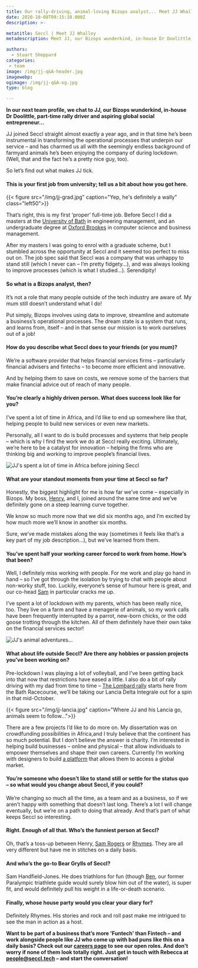 ```yaml
---
title: Our rally-driving, animal-loving Bizops analyst... Meet JJ Whalley
date: 2020-10-08T09:15:10.000Z
description: >-

metatitle: Seccl | Meet JJ Whalley
metadescription: Meet JJ, our Bizops wunderkind, in-house Dr Doolittle, part-time rally driver and aspiring social entrepreneur...

authors:
  - Stuart Sheppard
categories:
 - team
image: /img/jj-q&A-header.jpg
imagewebp:
ogimage: /img/jj-q&A-og.jpg
type: blog

---
```


__In our next team profile, we chat to JJ, our Bizops wunderkind, in-house Dr Doolittle, part-time rally driver and aspiring global social entrepreneur...__

JJ joined Seccl straight almost exactly a year ago, and in that time he’s been instrumental in transforming the operational processes that underpin our service – and has charmed us all with the seemingly endless background of farmyard animals he’s been enjoying the company of during lockdown. (Well, that and the fact he’s a pretty nice guy, too).

So let’s find out what makes JJ tick.


#### This is your first job from university; tell us a bit about how you got here.

{{< figure src="/img/jj-grad.jpg" caption="Yep, he's definitely a wally" class="left50">}}

That’s right, this is my first ‘proper’ full-time job. Before Seccl I did a masters at the <a href="https://www.bath.ac.uk/" target="_blank">University of Bath</a> in engineering management, and an undergraduate degree at <a href="https://www.brookes.ac.uk/" target="_blank">Oxford Brookes</a> in computer science and business management.

After my masters I was going to enrol with a graduate scheme, but I stumbled across the opportunity at Seccl and it seemed too perfect to miss out on. The job spec said that Seccl was a company that was unhappy to stand still (which I never can – I’m pretty fidgety...), and was always looking to improve processes (which is what I studied...). Serendipity!


#### So what is a Bizops analyst, then?

It’s not a role that many people outside of the tech industry are aware of. My mum still doesn’t understand what I do!

Put simply, Bizops involves using data to improve, streamline and automate a business’s operational processes. The dream state is a system that runs, and learns from, itself – and in that sense our mission is to work ourselves out of a job!


#### How do you describe what Seccl does to your friends (or you mum)?

We’re a software provider that helps financial services firms – particularly financial advisers and fintechs – to become more efficient and innovative.

And by helping them to save on costs, we remove some of the barriers that make financial advice out of reach of many people.


#### You’re clearly a highly driven person. What does success look like for you?

I’ve spent a lot of time in Africa, and I’d like to end up somewhere like that, helping people to build new services or even new markets.

Personally, all I want to do is build processes and systems that help people – which is why I find the work we do at Seccl really exciting. Ultimately, we’re here to be a catalyst for innovation – helping the firms who are thinking big and working to improve people’s financial lives.

![JJ's spent a lot of time in Africa before joining Seccl](/img/jj-africa.jpg)


#### What are your standout moments from your time at Seccl so far?

Honestly, the biggest highlight for me is how far we’ve come – especially in Bizops. My boss, <a href="https://www.linkedin.com/in/henryaallen/" target="_blank">Henry</a>, and I, joined around the same time and we’ve definitely gone on a steep learning curve together.

We know so much more now that we did six months ago, and I’m excited by how much more we’ll know in another six months.

Sure, we’ve made mistakes along the way (sometimes it feels like that’s a key part of my job description…), but we’ve learned from them.


#### You’ve spent half your working career forced to work from home. How’s that been?

Well, I definitely miss working with people. For me work and play go hand in hand – so I’ve got through the isolation by trying to chat with people about non-worky stuff, too. Luckily, everyone’s sense of humour here is great, and our co-head [Sam](/authors/sam-handfield-jones) in particular cracks me up.

I’ve spent a lot of lockdown with my parents, which has been really nice, too. They live on a farm and have a menagerie  of animals, so my work calls have been frequently interrupted by a parrot, new-born chicks, or the odd goose trotting through the kitchen. All of them definitely have their own take on the financial services sector!

![JJ's animal adventures...](/img/jj-polaroids.jpg)

#### What about life outside Seccl? Are there any hobbies or passion projects you’ve been working on?

Pre-lockdown I was playing a lot of volleyball, and I’ve been getting back into that now that restrictions have eased a little. I also do a bit of rally driving with my dad from time to time – <a href="http://lombardrallybath.co.uk/" target="_blank">The Lombard rally</a> starts here from the Bath Racecourse, we’ll be taking our Lancia Delta Integrale out for a spin in that mid-October.

{{< figure src="/img/jj-lancia.jpg" caption="Where JJ and his Lancia go, animals seem to follow...">}}

There are a few projects I’d like to do more on. My dissertation was on crowdfunding possibilities in Africa,and I truly believe that the continent has so much potential. But I don’t believe the answer is charity. I’m interested in helping build businesses – online and physical – that allow individuals to empower themselves and shape their own careers. Currently I’m working with designers to build <a href="http://kuduklothing.com/" target="_blank">a platform</a> that allows them to access a global market.


#### You’re someone who doesn’t like to stand still or settle for the status quo – so what would you change about Seccl, if you could?

We’re changing so much all the time, as a team and as a business, so if we aren’t happy with something that doesn’t last long. There’s a lot I will change eventually, but we’re on a path to doing that already. And that’s part of what keeps Seccl so interesting.


#### Right. Enough of all that. Who’s the funniest person at Seccl?

Oh, that’s a toss-up between Henry, [Sam Rogers](/authors/sam-rogers) or [Rhymes](/blog/meet-rhymes-toasterface). They are all very different but have me in stitches on a daily basis.


#### And who’s the go-to Bear Grylls of Seccl?

Sam Handfield-Jones. He does triathlons for fun (though [Ben](/blog/new-joiners-may/), our former Paralympic triathlete guide would surely blow him out of the water), is super fit, and would definitely pull his weight in a life-or-death scenario.


#### Finally, whose house party would you clear your diary for?

Definitely Rhymes. His stories and rock and roll past make me intrigued to see the man in action as a host.


__Want to be part of a business that’s more 'Funtech' than Fintech – and work alongside people like JJ who come up with bad puns like this on a daily basis? Check out our [careers page](/careers) to see our open roles. And don't worry if none of them look totally right. Just get in touch with Rebecca at <a href="mailto:people@seccl.tech?subject=I'm interested in working at Seccl!">people@seccl.tech</a> – and start the conversation!__
